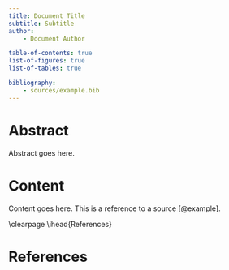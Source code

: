 ```yaml
---
title: Document Title
subtitle: Subtitle
author:
    - Document Author

table-of-contents: true
list-of-figures: true
list-of-tables: true

bibliography:
    - sources/example.bib
---
```


# Abstract

Abstract goes here.

# Content

Content goes here.
This is a reference to a source [@example].

\clearpage
\ihead{References}

# References

